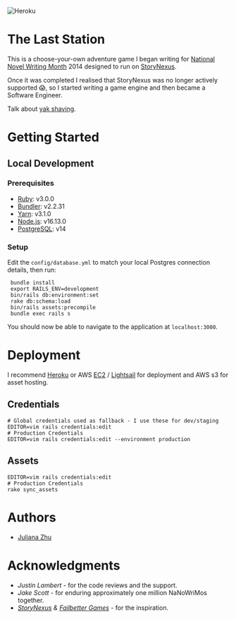 ![Heroku](https://pyheroku-badge.herokuapp.com/?app=the-last-station)

# The Last Station

This is a choose-your-own adventure game I began writing for [National Novel Writing Month](https://nanowrimo.org/) 2014 designed to run on [StoryNexus](www.storynexus.com).

Once it was completed I realised that StoryNexus was no longer actively supported :scream:, so I started writing a game engine and then became a Software Engineer.

Talk about [yak shaving](http://www.catb.org/~esr/jargon/html/Y/yak-shaving.html).

# Getting Started

## Local Development

### Prerequisites
- [Ruby](https://www.ruby-lang.org/en/documentation/installation/): v3.0.0
- [Bundler](https://bundler.io/): v2.2.31
- [Yarn](https://yarnpkg.com/getting-started/install/): v3.1.0
- [Node.js](https://nodejs.org/en/download/): v16.13.0
- [PostgreSQL](https://www.postgresql.org/): v14

### Setup
Edit the `config/database.yml` to match your local Postgres connection details, then run:

```
 bundle install
 export RAILS_ENV=development
 bin/rails db:environment:set
 rake db:schema:load
 bin/rails assets:precompile
 bundle exec rails s
```

You should now be able to navigate to the application at `localhost:3000`.

# Deployment

I recommend [Heroku](https://www.heroku.com/) or AWS [EC2](https://aws.amazon.com/ec2) / [Lightsail](https://aws.amazon.com/lightsail/) for deployment and AWS s3 for asset hosting.

## Credentials
```
# Global credentials used as fallback - I use these for dev/staging
EDITOR=vim rails credentials:edit
# Production Credentials
EDITOR=vim rails credentials:edit --environment production
```

## Assets
```
EDITOR=vim rails credentials:edit
# Production Credentials
rake sync_assets
```

# Authors
* [Juliana Zhu](https://github.com/julianazhu)

# Acknowledgments

- *Justin Lambert* - for the code reviews and the support.
- *Jake Scott* - for enduring approximately one million NaNoWriMos together.
- *[StoryNexus](http://www.storynexus.com/) & [Failbetter Games](https://www.failbettergames.com/)* - for the inspiration.
